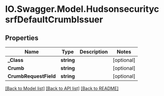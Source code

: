 # IO.Swagger.Model.HudsonsecuritycsrfDefaultCrumbIssuer
## Properties

Name | Type | Description | Notes
------------ | ------------- | ------------- | -------------
**_Class** | **string** |  | [optional] 
**Crumb** | **string** |  | [optional] 
**CrumbRequestField** | **string** |  | [optional] 

[[Back to Model list]](../README.md#documentation-for-models) [[Back to API list]](../README.md#documentation-for-api-endpoints) [[Back to README]](../README.md)

